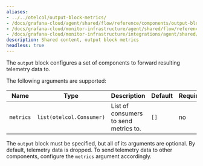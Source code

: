 ```yaml
---
aliases:
- ../../otelcol/output-block-metrics/
- /docs/grafana-cloud/agent/shared/flow/reference/components/output-block-metrics/
- /docs/grafana-cloud/monitor-infrastructure/agent/shared/flow/reference/components/output-block-metrics/
- /docs/grafana-cloud/monitor-infrastructure/integrations/agent/shared/flow/reference/components/output-block-metrics/
description: Shared content, output block metrics
headless: true
---
```


The `output` block configures a set of components to forward resulting
telemetry data to.

The following arguments are supported:

Name | Type | Description | Default | Required
---- | ---- | ----------- | ------- | --------
`metrics` | `list(otelcol.Consumer)` | List of consumers to send metrics to. | `[]` | no

The `output` block must be specified, but all of its arguments are optional. By
default, telemetry data is dropped. To send telemetry data to other components,
configure the `metrics` argument accordingly.

